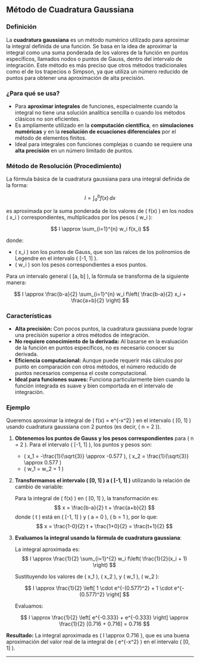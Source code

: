 ## **Método de Cuadratura Gaussiana**

### **Definición**
La **cuadratura gaussiana** es un método numérico utilizado para aproximar la integral definida de una función. Se basa en la idea de aproximar la integral como una suma ponderada de los valores de la función en puntos específicos, llamados nodos o puntos de Gauss, dentro del intervalo de integración. Este método es más preciso que otros métodos tradicionales como el de los trapecios o Simpson, ya que utiliza un número reducido de puntos para obtener una aproximación de alta precisión.

### **¿Para qué se usa?**
- Para **aproximar integrales** de funciones, especialmente cuando la integral no tiene una solución analítica sencilla o cuando los métodos clásicos no son eficientes.
- Es ampliamente utilizado en la **computación científica**, en **simulaciones numéricas** y en la **resolución de ecuaciones diferenciales** por el método de elementos finitos.
- Ideal para integrales con funciones complejas o cuando se requiere una **alta precisión** en un número limitado de puntos.

### **Método de Resolución (Procedimiento)**
La fórmula básica de la cuadratura gaussiana para una integral definida de la forma:

$$
I = \int_a^b f(x) \, dx
$$

es aproximada por la suma ponderada de los valores de \( f(x) \) en los nodos \( x_i \) correspondientes, multiplicados por los pesos \( w_i \):

$$
I \approx \sum_{i=1}^{n} w_i f(x_i)
$$

donde:
- \( x_i \) son los puntos de Gauss, que son las raíces de los polinomios de Legendre en el intervalo \( [-1, 1] \).
- \( w_i \) son los pesos correspondientes a esos puntos.
  
Para un intervalo general \( [a, b] \), la fórmula se transforma de la siguiente manera:

$$
I \approx \frac{b-a}{2} \sum_{i=1}^{n} w_i f\left( \frac{b-a}{2} x_i + \frac{a+b}{2} \right)
$$

### **Características**
- **Alta precisión:** Con pocos puntos, la cuadratura gaussiana puede lograr una precisión superior a otros métodos de integración.
- **No requiere conocimiento de la derivada:** Al basarse en la evaluación de la función en puntos específicos, no es necesario conocer su derivada.
- **Eficiencia computacional:** Aunque puede requerir más cálculos por punto en comparación con otros métodos, el número reducido de puntos necesarios compensa el coste computacional.
- **Ideal para funciones suaves:** Funciona particularmente bien cuando la función integrada es suave y bien comportada en el intervalo de integración.

### **Ejemplo**

Queremos aproximar la integral de \( f(x) = e^{-x^2} \) en el intervalo \( [0, 1] \) usando cuadratura gaussiana con 2 puntos (es decir, \( n = 2 \)).

1. **Obtenemos los puntos de Gauss y los pesos correspondientes** para \( n = 2 \). Para el intervalo \( [-1, 1] \), los puntos y pesos son:
   - \( x_1 = -\frac{1}{\sqrt{3}} \approx -0.577 \), \( x_2 = \frac{1}{\sqrt{3}} \approx 0.577 \)
   - \( w_1 = w_2 = 1 \)

2. **Transformamos el intervalo \( [0, 1] \) a \( [-1, 1] \)** utilizando la relación de cambio de variable:
   
   Para la integral de \( f(x) \) en \( [0, 1] \), la transformación es:
   $$ x = \frac{b-a}{2} t + \frac{a+b}{2} $$
   donde \( t \) está en \( [-1, 1] \) y \( a = 0 \), \( b = 1 \), por lo que:
   $$ x = \frac{1-0}{2} t + \frac{1+0}{2} = \frac{t+1}{2} $$

3. **Evaluamos la integral usando la fórmula de cuadratura gaussiana**:
   
   La integral aproximada es:
   $$ I \approx \frac{1}{2} \sum_{i=1}^{2} w_i f\left( \frac{1}{2}(x_i + 1) \right) $$

   Sustituyendo los valores de \( x_1 \), \( x_2 \), y \( w_1 \), \( w_2 \):

   $$ I \approx \frac{1}{2} \left[ 1 \cdot e^{-(0.577)^2} + 1 \cdot e^{-(0.577)^2} \right] $$

   Evaluamos:

   $$ I \approx \frac{1}{2} \left[ e^{-0.333} + e^{-0.333} \right] \approx \frac{1}{2} [0.716 + 0.716] = 0.716 $$

**Resultado:** La integral aproximada es \( I \approx 0.716 \), que es una buena aproximación del valor real de la integral de \( e^{-x^2} \) en el intervalo \( [0, 1] \).

---

